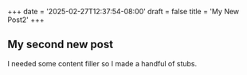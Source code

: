 +++
date = '2025-02-27T12:37:54-08:00'
draft = false
title = 'My New Post2'
+++

## My second new post

I needed some content filler so I made a handful of stubs.